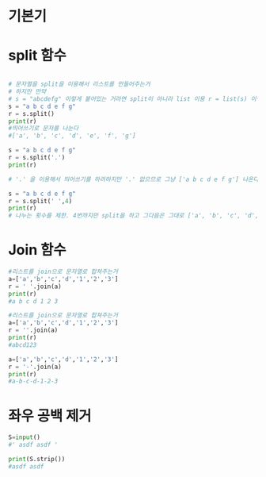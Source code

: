 # 기본기

# split 함수
```python

# 문자열을 split을 이용해서 리스트를 만들어주는거
# 하지만 만약
# s = "abcdefg" 이렇게 붙어있는 거라면 split이 아니라 list 이용 r = list(s) 이렇게
s = "a b c d e f g"
r = s.split()
print(r)
#띄어쓰기로 문자를 나눈다
#['a', 'b', 'c', 'd', 'e', 'f', 'g']
```
```python
s = "a b c d e f g"
r = s.split('.')
print(r)

# '.' 을 이용해서 띄어쓰기를 하려하지만 '.' 없으므로 그냥 ['a b c d e f g'] 나온다
```
```python
s = "a b c d e f g"
r = s.split(' ',4)
print(r)
# 나누는 횟수를 제한. 4번까지만 split을 하고 그다음은 그대로 ['a', 'b', 'c', 'd', 'e f g']
```

# Join 함수
``` python
#리스트를 join으로 문자열로 합쳐주는거
a=['a','b','c','d','1','2','3']
r = ' '.join(a)
print(r)
#a b c d 1 2 3
```
``` python
#리스트를 join으로 문자열로 합쳐주는거
a=['a','b','c','d','1','2','3']
r = ''.join(a)
print(r)
#abcd123
```
```python
a=['a','b','c','d','1','2','3']
r = '-'.join(a)
print(r)
#a-b-c-d-1-2-3
```
# 좌우 공백 제거
``` python
S=input()
#' asdf asdf '

print(S.strip())
#asdf asdf
```
